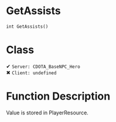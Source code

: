 # GetAssists
```
int GetAssists()
```
# Class
✔ `Server: CDOTA_BaseNPC_Hero`  
✖ `Client: undefined`  

# Function Description
Value is stored in PlayerResource.
